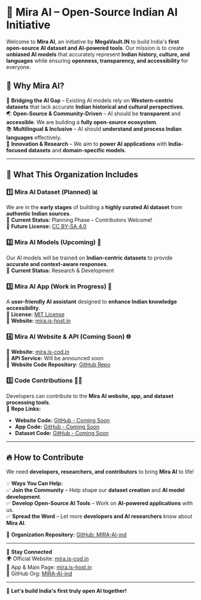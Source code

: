 # 🧠 Mira AI – Open-Source Indian AI Initiative  

Welcome to **Mira AI**, an initiative by **MegaVault.IN** to build India's **first open-source AI dataset and AI-powered tools**. Our mission is to create **unbiased AI models** that accurately represent **Indian history, culture, and languages** while ensuring **openness, transparency, and accessibility** for everyone.  

## 🌟 Why Mira AI?  
🚀 **Bridging the AI Gap** – Existing AI models rely on **Western-centric datasets** that lack accurate **Indian historical and cultural perspectives**.  
🌏 **Open-Source & Community-Driven** – AI should be **transparent** and **accessible**. We are building a **fully open-source ecosystem**.  
📚 **Multilingual & Inclusive** – AI should **understand and process Indian languages** effectively.  
🔬 **Innovation & Research** – We aim to **power AI applications** with **India-focused datasets** and **domain-specific models**.  

---

## 📂 What This Organization Includes  

### 1️⃣ **Mira AI Dataset (Planned)** 📊  
We are in the **early stages** of building a **highly curated AI dataset** from **authentic Indian sources**.  
🔹 **Current Status:** Planning Phase – Contributors Welcome!  
🔹 **Future License:** [CC BY-SA 4.0](https://creativecommons.org/licenses/by-sa/4.0/)  

### 2️⃣ **Mira AI Models (Upcoming)** 🤖  
Our AI models will be trained on **Indian-centric datasets** to provide **accurate and context-aware responses**.  
🔹 **Current Status:** Research & Development  

### 3️⃣ **Mira AI App (Work in Progress)** 📱  
A **user-friendly AI assistant** designed to **enhance Indian knowledge accessibility**.  
🔹 **License:** [MIT License](https://opensource.org/licenses/MIT)  
🔹 **Website:** [mira.is-host.in](https://mira.is-host.in)  

### 4️⃣ **Mira AI Website & API (Coming Soon)** 🌐  
🔹 **Website:** [mira.is-cod.in](https://mira.is-cod.in)  
🔹 **API Service:** Will be announced soon  
🔹 **Website Code Repository:** [GitHub Repo](#)  

### 5️⃣ **Code Contributions** 👨‍💻  
Developers can contribute to the **Mira AI website, app, and dataset processing tools**.  
🔹 **Repo Links:**  
   - **Website Code:** [GitHub - Coming Soon](#)  
   - **App Code:** [GitHub - Coming Soon](#)  
   - **Dataset Code:** [GitHub - Coming Soon](#)  

---

## 🔥 How to Contribute  

We need **developers, researchers, and contributors** to bring **Mira AI** to life!  

💡 **Ways You Can Help:**  
✅ **Join the Community** – Help shape our **dataset creation** and **AI model development**.  
✅ **Develop Open-Source AI Tools** – Work on **AI-powered applications** with us.  
✅ **Spread the Word** – Let more **developers and AI researchers** know about **Mira AI**.  

📢 **Organization Repository:** [GitHub: MIRA-AI-ind](https://github.com/MIRA-AI-ind)  

---

🔗 **Stay Connected**  
🌍 Official Website: [mira.is-cod.in](https://mira.is-cod.in)  
📲 App & Main Page: [mira.is-host.in](https://mira.is-host.in)  
📂 GitHub Org: [MIRA-AI-ind](https://github.com/MIRA-AI-ind)  

---
🚀 **Let's build India's first truly open AI together!**
